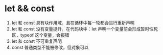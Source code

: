 # let && const
1. let 和 const 具有块作用域，且在循环中每一轮都会进行重新声明
2. let 和 const 没有变量提升，在代码块中：let 声明一个变量前会形成暂时性死区，typeof 这个变量，会报错
3. let 和 const 不可重复声明
4. const 普通类型不能被修改，但对象可以
